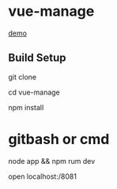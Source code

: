 # vue-manage
[demo](https://github.com/mouse123/mouse.github.io/dist/index.html)

## Build Setup

git clone

cd vue-manage

npm install
# gitbash or cmd
node app && npm rum dev 

open localhost:/8081
